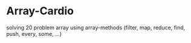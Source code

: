# Array-Cardio
solving 20 problem array using array-methods (filter, map, reduce, find, push, every, some, ...)
